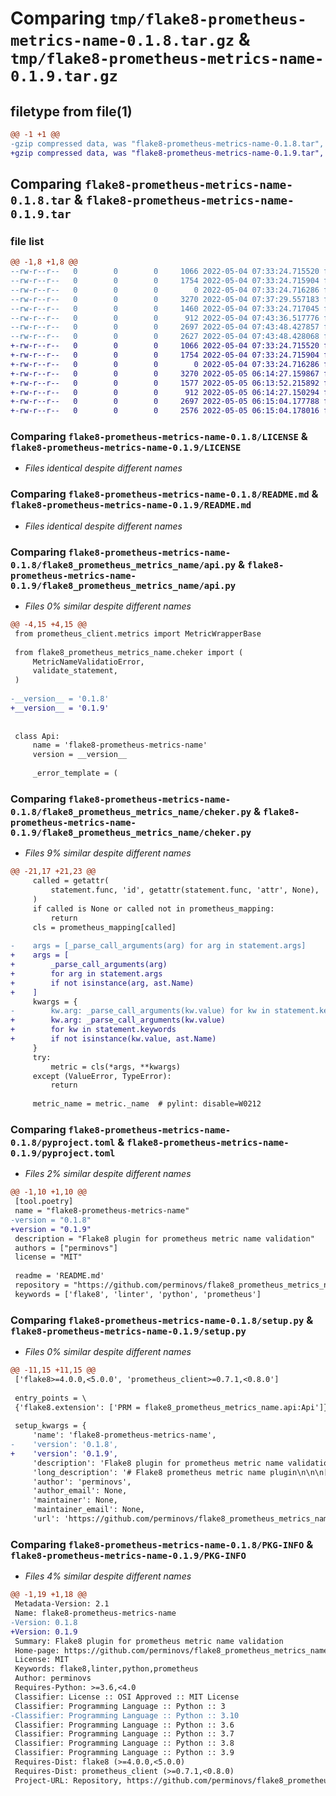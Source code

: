 # Comparing `tmp/flake8-prometheus-metrics-name-0.1.8.tar.gz` & `tmp/flake8-prometheus-metrics-name-0.1.9.tar.gz`

## filetype from file(1)

```diff
@@ -1 +1 @@
-gzip compressed data, was "flake8-prometheus-metrics-name-0.1.8.tar", max compression
+gzip compressed data, was "flake8-prometheus-metrics-name-0.1.9.tar", max compression
```

## Comparing `flake8-prometheus-metrics-name-0.1.8.tar` & `flake8-prometheus-metrics-name-0.1.9.tar`

### file list

```diff
@@ -1,8 +1,8 @@
--rw-r--r--   0        0        0     1066 2022-05-04 07:33:24.715520 flake8-prometheus-metrics-name-0.1.8/LICENSE
--rw-r--r--   0        0        0     1754 2022-05-04 07:33:24.715904 flake8-prometheus-metrics-name-0.1.8/README.md
--rw-r--r--   0        0        0        0 2022-05-04 07:33:24.716286 flake8-prometheus-metrics-name-0.1.8/flake8_prometheus_metrics_name/__init__.py
--rw-r--r--   0        0        0     3270 2022-05-04 07:37:29.557183 flake8-prometheus-metrics-name-0.1.8/flake8_prometheus_metrics_name/api.py
--rw-r--r--   0        0        0     1460 2022-05-04 07:33:24.717045 flake8-prometheus-metrics-name-0.1.8/flake8_prometheus_metrics_name/cheker.py
--rw-r--r--   0        0        0      912 2022-05-04 07:43:36.517776 flake8-prometheus-metrics-name-0.1.8/pyproject.toml
--rw-r--r--   0        0        0     2697 2022-05-04 07:43:48.427857 flake8-prometheus-metrics-name-0.1.8/setup.py
--rw-r--r--   0        0        0     2627 2022-05-04 07:43:48.428068 flake8-prometheus-metrics-name-0.1.8/PKG-INFO
+-rw-r--r--   0        0        0     1066 2022-05-04 07:33:24.715520 flake8-prometheus-metrics-name-0.1.9/LICENSE
+-rw-r--r--   0        0        0     1754 2022-05-04 07:33:24.715904 flake8-prometheus-metrics-name-0.1.9/README.md
+-rw-r--r--   0        0        0        0 2022-05-04 07:33:24.716286 flake8-prometheus-metrics-name-0.1.9/flake8_prometheus_metrics_name/__init__.py
+-rw-r--r--   0        0        0     3270 2022-05-05 06:14:27.159867 flake8-prometheus-metrics-name-0.1.9/flake8_prometheus_metrics_name/api.py
+-rw-r--r--   0        0        0     1577 2022-05-05 06:13:52.215892 flake8-prometheus-metrics-name-0.1.9/flake8_prometheus_metrics_name/cheker.py
+-rw-r--r--   0        0        0      912 2022-05-05 06:14:27.150294 flake8-prometheus-metrics-name-0.1.9/pyproject.toml
+-rw-r--r--   0        0        0     2697 2022-05-05 06:15:04.177788 flake8-prometheus-metrics-name-0.1.9/setup.py
+-rw-r--r--   0        0        0     2576 2022-05-05 06:15:04.178016 flake8-prometheus-metrics-name-0.1.9/PKG-INFO
```

### Comparing `flake8-prometheus-metrics-name-0.1.8/LICENSE` & `flake8-prometheus-metrics-name-0.1.9/LICENSE`

 * *Files identical despite different names*

### Comparing `flake8-prometheus-metrics-name-0.1.8/README.md` & `flake8-prometheus-metrics-name-0.1.9/README.md`

 * *Files identical despite different names*

### Comparing `flake8-prometheus-metrics-name-0.1.8/flake8_prometheus_metrics_name/api.py` & `flake8-prometheus-metrics-name-0.1.9/flake8_prometheus_metrics_name/api.py`

 * *Files 0% similar despite different names*

```diff
@@ -4,15 +4,15 @@
 from prometheus_client.metrics import MetricWrapperBase
 
 from flake8_prometheus_metrics_name.cheker import (
     MetricNameValidatioError,
     validate_statement,
 )
 
-__version__ = '0.1.8'
+__version__ = '0.1.9'
 
 
 class Api:
     name = 'flake8-prometheus-metrics-name'
     version = __version__
 
     _error_template = (
```

### Comparing `flake8-prometheus-metrics-name-0.1.8/flake8_prometheus_metrics_name/cheker.py` & `flake8-prometheus-metrics-name-0.1.9/flake8_prometheus_metrics_name/cheker.py`

 * *Files 9% similar despite different names*

```diff
@@ -21,17 +21,23 @@
     called = getattr(
         statement.func, 'id', getattr(statement.func, 'attr', None),
     )
     if called is None or called not in prometheus_mapping:
         return
     cls = prometheus_mapping[called]
 
-    args = [_parse_call_arguments(arg) for arg in statement.args]
+    args = [
+        _parse_call_arguments(arg)
+        for arg in statement.args
+        if not isinstance(arg, ast.Name)
+    ]
     kwargs = {
-        kw.arg: _parse_call_arguments(kw.value) for kw in statement.keywords
+        kw.arg: _parse_call_arguments(kw.value)
+        for kw in statement.keywords
+        if not isinstance(kw.value, ast.Name)
     }
     try:
         metric = cls(*args, **kwargs)
     except (ValueError, TypeError):
         return
 
     metric_name = metric._name  # pylint: disable=W0212
```

### Comparing `flake8-prometheus-metrics-name-0.1.8/pyproject.toml` & `flake8-prometheus-metrics-name-0.1.9/pyproject.toml`

 * *Files 2% similar despite different names*

```diff
@@ -1,10 +1,10 @@
 [tool.poetry]
 name = "flake8-prometheus-metrics-name"
-version = "0.1.8"
+version = "0.1.9"
 description = "Flake8 plugin for prometheus metric name validation"
 authors = ["perminovs"]
 license = "MIT"
 
 readme = 'README.md'
 repository = "https://github.com/perminovs/flake8_prometheus_metrics_name"
 keywords = ['flake8', 'linter', 'python', 'prometheus']
```

### Comparing `flake8-prometheus-metrics-name-0.1.8/setup.py` & `flake8-prometheus-metrics-name-0.1.9/setup.py`

 * *Files 0% similar despite different names*

```diff
@@ -11,15 +11,15 @@
 ['flake8>=4.0.0,<5.0.0', 'prometheus_client>=0.7.1,<0.8.0']
 
 entry_points = \
 {'flake8.extension': ['PRM = flake8_prometheus_metrics_name.api:Api']}
 
 setup_kwargs = {
     'name': 'flake8-prometheus-metrics-name',
-    'version': '0.1.8',
+    'version': '0.1.9',
     'description': 'Flake8 plugin for prometheus metric name validation',
     'long_description': '# Flake8 prometheus metric name plugin\n\n\n[![pypi](https://badge.fury.io/py/flake8-prometheus-metrics-name.svg)](https://pypi.org/project/flake8-prometheus-metrics-name/)\n[![Python: 3.6+](https://img.shields.io/badge/Python-3.6+-blue.svg)](https://pypi.org/project/flake8-breakpoint)\n[![License: MIT](https://img.shields.io/badge/License-MIT-green.svg)](https://en.wikipedia.org/wiki/MIT_License)\n[![Code style: black](https://img.shields.io/badge/code%20style-black-000000.svg)](https://github.com/ambv/black)\n\nFlake8 plugin to check metrics name prefix for official client https://github.com/prometheus/client_python.\n\n## Installation\n```bash\npip install flake8-prometheus-metrics-name\n```\n\n## Usage\nImagine we have python module `some_module.py`:\n```python\nfrom prometheus_client import Counter\n\nCounter(name=\'kek_values\', documentation=\'some doc\')\nCounter(name=\'some_name1\', documentation=\'some doc\')\nCounter(name=\'some_name2\', documentation=\'some doc\')  # noqa: PRM902\nCounter(name=\'some_name3\', documentation=\'some doc\')\nCounter(name=\'lol_values\', documentation=\'some doc\')\n```\n\nAdd valid metrics name prefixes to `setup.cfg`:\n```buildoutcfg\n[flake8]\nprometheus-metrics-name-prefixes =\n    kek_\n    lol_\n```\n\nRun flake8 `flake8 some_modue.py` cause following warnings:\n```bash\nsome_module.py:4:1: PRM902: Metric name should start with one of following prefixes: "kek_", "lol_", got "some_name1" instead\nsome_module.py:6:1: PRM902: Metric name should start with one of following prefixes: "kek_", "lol_", got "some_name3" instead\n```\n\nPlugin also may be disabled by adding following option to `setup.cfg`:\n```buildoutcfg\n[flake8]\nprometheus-metrics-disabled = 1\n```\nthen AST nodes will not be analized for metrics name on flake8 run.\n\n## License\nMIT\n',
     'author': 'perminovs',
     'author_email': None,
     'maintainer': None,
     'maintainer_email': None,
     'url': 'https://github.com/perminovs/flake8_prometheus_metrics_name',
```

### Comparing `flake8-prometheus-metrics-name-0.1.8/PKG-INFO` & `flake8-prometheus-metrics-name-0.1.9/PKG-INFO`

 * *Files 4% similar despite different names*

```diff
@@ -1,19 +1,18 @@
 Metadata-Version: 2.1
 Name: flake8-prometheus-metrics-name
-Version: 0.1.8
+Version: 0.1.9
 Summary: Flake8 plugin for prometheus metric name validation
 Home-page: https://github.com/perminovs/flake8_prometheus_metrics_name
 License: MIT
 Keywords: flake8,linter,python,prometheus
 Author: perminovs
 Requires-Python: >=3.6,<4.0
 Classifier: License :: OSI Approved :: MIT License
 Classifier: Programming Language :: Python :: 3
-Classifier: Programming Language :: Python :: 3.10
 Classifier: Programming Language :: Python :: 3.6
 Classifier: Programming Language :: Python :: 3.7
 Classifier: Programming Language :: Python :: 3.8
 Classifier: Programming Language :: Python :: 3.9
 Requires-Dist: flake8 (>=4.0.0,<5.0.0)
 Requires-Dist: prometheus_client (>=0.7.1,<0.8.0)
 Project-URL: Repository, https://github.com/perminovs/flake8_prometheus_metrics_name
```

